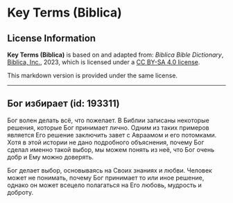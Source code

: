 # Key Terms (Biblica)

## License Information

**Key Terms (Biblica)** is based on and adapted from: _Biblica Bible Dictionary_, [Biblica, Inc.](https://www.biblica.com/), 2023, which is licensed under a [CC BY-SA 4.0 license](https://creativecommons.org/licenses/by-sa/4.0/legalcode.en).

This markdown version is provided under the same license.



--------------------------------

## Бог избирает (id: 193311)

Бог волен делать всё, что пожелает. В Библии записаны некоторые решения, которые Бог принимает лично. Одним из таких примеров является Его решение заключить завет с Авраамом и его потомками. Хотя в этой истории не дано подробного объяснения, почему Бог сделал именно такой выбор, мы можем понять из неё, что Бог очень добр и Ему можно доверять. 

Бог делает выбор, основываясь на Своих знаниях и любви. Человек может не понимать, почему Бог принимает то или иное решение, однако он может всецело полагаться на Его любовь, мудрость и доброту. 



